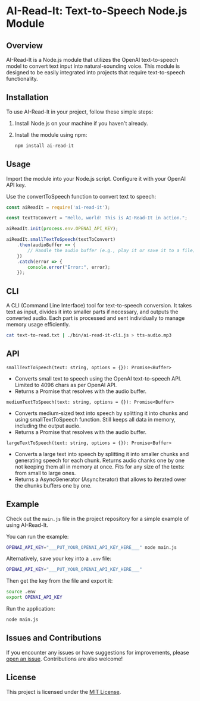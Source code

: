 # AI-Read-It: Text-to-Speech Node.js Module

## Overview

AI-Read-It is a Node.js module that utilizes the OpenAI text-to-speech model to convert text input into natural-sounding voice. This module is designed to be easily integrated into projects that require text-to-speech functionality.

## Installation

To use AI-Read-It in your project, follow these simple steps:

1. Install Node.js on your machine if you haven't already.

2. Install the module using npm:

   ```bash
   npm install ai-read-it


## Usage

Import the module into your Node.js script. Configure it with your OpenAI API key.

Use the convertToSpeech function to convert text to speech:
    
```js
const aiReadIt = require('ai-read-it');

const textToConvert = "Hello, world! This is AI-Read-It in action.";

aiReadIt.init(process.env.OPENAI_API_KEY);

aiReadIt.smallTextToSpeech(textToConvert)
    .then(audioBuffer => {
        // Handle the audio buffer (e.g., play it or save it to a file)
    })
    .catch(error => {
        console.error("Error:", error);
    });
```

## CLI

A CLI (Command Line Interface) tool for text-to-speech conversion. It takes text as input, divides it into smaller parts if necessary, and outputs the converted audio. Each part is processed and sent individually to manage memory usage efficiently.

```bash
cat text-to-read.txt | ./bin/ai-read-it-cli.js > tts-audio.mp3
```

## API

`smallTextToSpeech(text: string, options = {}): Promise<Buffer>`

- Converts small text to speech using the OpenAI text-to-speech API. Limited to 4096 chars as per OpenAI API.
- Returns a Promise that resolves with the audio buffer.

`mediumTextToSpeech(text: string, options = {}): Promise<Buffer>`

- Converts medium-sized text into speech by splitting it into chunks and using smallTextToSpeech function. Still keeps all data in memory, including the output audio.
- Returns a Promise that resolves with the audio buffer.

`largeTextToSpeech(text: string, options = {}): Promise<Buffer>`

- Converts a large text into speech by splitting it into smaller chunks and generating speech for each chunk. Returns audio chanks one by one not keeping them all in memory at once. Fits for any size of the texts: from small to large ones.
- Returns a AsyncGenerator (AsyncIterator) that allows to iterated ower the chunks buffers one by one.

## Example

Check out the `main.js` file in the project repository for a simple example of using AI-Read-It.

You can run the example:

```bash
OPENAI_API_KEY="___PUT_YOUR_OPENAI_API_KEY_HERE___" node main.js
```

Alternatively, save your key into a `.env` file:

```bash
OPENAI_API_KEY="___PUT_YOUR_OPENAI_API_KEY_HERE___"
```

Then get the key from the file and export it:

```bash
source .env
export OPENAI_API_KEY
```

Run the application:

```bash
node main.js
```

## Issues and Contributions

If you encounter any issues or have suggestions for improvements, please [open an issue](https://github.com/feedbee/ai-read-it/issues/new). Contributions are also welcome!

## License

This project is licensed under the [MIT License](https://opensource.org/license/mit/).
